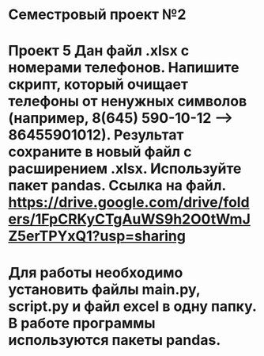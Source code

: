 # Семестровый проект №2 
# Проект 5 Дан файл .xlsx с номерами телефонов. Напишите скрипт, который очищает телефоны от ненужных символов (например, 8(645) 590-10-12 --> 86455901012). Результат сохраните в новый файл с расширением .xlsx. Используйте пакет pandas. Ссылка на файл. https://drive.google.com/drive/folders/1FpCRKyCTgAuWS9h2O0tWmJZ5erTPYxQ1?usp=sharing
# Для работы необходимо установить файлы main.py, script.py и файл excel в одну папку. В работе программы используются пакеты pandas. 
